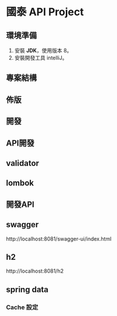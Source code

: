 #  國泰 API Project #


## 環境準備 ##
1. 安裝 **JDK**，使用版本 8。
2. 安裝開發工具 intelliJ。

## 專案結構 ##
  

## 佈版 ##


## 開發 ##

## API開發 ##

## validator ##

## lombok ##

## 開發API ##

## swagger ##
http://localhost:8081/swagger-ui/index.html

## h2 ##
http://localhost:8081/h2

## spring data ##


### Cache 設定 ###
